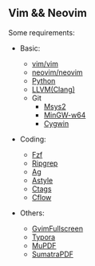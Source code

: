 
## Vim && Neovim

Some requirements:

 - Basic:
    - [vim/vim](https://github.com/vim/vim)
    - [neovim/neovim](https://github.com/neovim/neovim)
    - [Python](https://www.python.org/)
    - [LLVM(Clang)](http://llvm.org/)
    - Git
      - [Msys2](http://www.msys2.org/)
      - [MinGW-w64](https://sourceforge.net/projects/mingw-w64/files/)
      - [Cygwin](https://cygwin.com)

 - Coding:
    - [Fzf](https://github.com/junegunn/fzf)
    - [Ripgrep](https://github.com/BurntSushi/ripgrep)
    - [Ag](https://github.com/k-takata/the_silver_searcher-win32)
    - [Astyle](http://astyle.sourceforge.net)
    - [Ctags](https://github.com/universal-ctags/ctags)
    - [Cflow](http://www.gnu.org/software/cflow)

 - Others:
    - [GvimFullscreen](./gvimfullscreen)
    - [Typora](https://typora.io/)
    - [MuPDF](https://www.mupdf.com)
    - [SumatraPDF](https://www.sumatrapdfreader.org)
